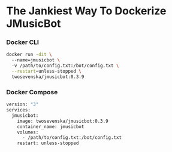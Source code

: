 # The Jankiest Way To Dockerize JMusicBot


### Docker CLI
```bash
docker run -dit \  
  --name=jmusicbot \  
  -v /path/to/config.txt:/bot/config.txt \
  --restart=unless-stopped \
  twosevenska/jmusicbot:0.3.9
```

### Docker Compose

```bash
version: "3"
services:
  jmusicbot:
    image: twosevenska/jmusicbot:0.3.9
    container_name: jmusicbot
    volumes:
      - /path/to/config.txt:/bot/config.txt
    restart: unless-stopped
```

